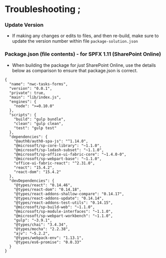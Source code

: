 # Troubleshooting ;

### Update Version

- If making any changes or edits to files, and then re-build, make sure to update the version number within file `package-solution.json`


### Package.json (file contents) - for SPFX 1.11 (SharePoint Online)
- When building the package for *just* SharePoint Online, use the details below as comparison to ensure that package.json is correct.

```
{
  "name": "nwc-tasks-forms",
  "version": "0.0.1",
  "private": true,
  "main": "lib/index.js",
  "engines": {
    "node": ">=0.10.0"
  },
  "scripts": {
    "build": "gulp bundle",
    "clean": "gulp clean",
    "test": "gulp test"
  },
  "dependencies": {
    "@auth0/auth0-spa-js": "^1.14.0",
    "@microsoft/sp-core-library": "~1.1.0",
    "@microsoft/sp-lodash-subset": "~1.1.0",
    "@microsoft/sp-office-ui-fabric-core": "~1.4.0-0",
    "@microsoft/sp-webpart-base": "~1.1.0",
    "office-ui-fabric-react": "^2.31.0",
    "react": "15.4.2",
    "react-dom": "15.4.2"
  },
  "devDependencies": {
    "@types/react": "0.14.46",
    "@types/react-dom": "0.14.18",
    "@types/react-addons-shallow-compare": "0.14.17",
    "@types/react-addons-update": "0.14.14",
    "@types/react-addons-test-utils": "0.14.15",
    "@microsoft/sp-build-web": "~1.1.0",
    "@microsoft/sp-module-interfaces": "~1.1.0",
    "@microsoft/sp-webpart-workbench": "~1.1.0",
    "gulp": "~3.9.1",
    "@types/chai": "3.4.34",
    "@types/mocha": "2.2.38",
    "ajv": "~5.2.2",
    "@types/webpack-env": "1.13.1",
    "@types/es6-promise": "0.0.33"
  }
}
```
